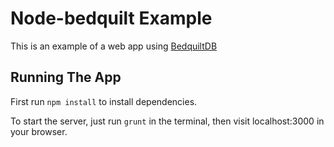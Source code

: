 Node-bedquilt Example
=====================

This is an example of a web app using [BedquiltDB](http://bedquiltdb.github.io)


## Running The App

First run `npm install` to install dependencies.

To start the server, just run `grunt` in the terminal, then visit localhost:3000 in your browser.
